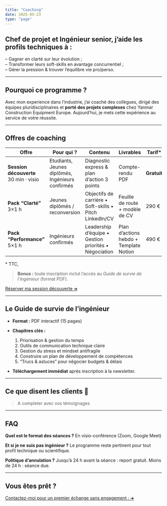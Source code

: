 ```yaml
---
title: "Coaching"
date: 2025-05-23
type: "page"
---
```


## Chef de projet et Ingénieur senior, j’aide les profils techniques à :<br>
– Gagner en clarté sur leur évolution ;<br>
– Transformer leurs soft-skills en avantage concurrentiel ;<br>
– Gérer la pression & trouver l’équilibre vie pro/perso.

---

## Pourquoi ce programme ?

Avec mon experience dans l’industrie, j’ai coaché des collègues, dirigé des équipes pluridisciplinaires et **porté des projets complexes** chez Yanmar Construction Equipment Europe. Aujourd’hui, je mets cette expérience au service de votre réussite.

---

## Offres de coaching

| Offre                                    | Pour qui ?                     | Contenu                                                 | Livrables                              | Tarif\*     |
| ---------------------------------------- | ------------------------------ | ------------------------------------------------------- | -------------------------------------- | ----------- |
| **Session découverte**<br>30 min · visio | Etudiants, Jeunes diplômés, Ingénieurs confirmés              | Diagnostic express & plan d’action 3 points             | Compte-rendu PDF                       | **Gratuit** |
| **Pack “Clarté”**<br>3×1 h               | Jeunes diplômés / reconversion | Objectifs de carrière • Soft-skills • Pitch LinkedIn/CV | Feuille de route + modèle de CV        | 290 €       |
| **Pack “Performance”**<br>5×1 h          | Ingénieurs confirmés           | Leadership d’équipe • Gestion priorités • Négociation   | Plan d’actions hebdo + Template Notion | 490 €       |


\* TTC, 

> **Bonus :** toute inscription inclut l’accès au *Guide de survie de l’ingénieur* (format PDF).

<div class="text-center my-6">
  <a href="/contact/" class="button button--primary">Réserver ma session découverte ➜</a>
</div>

---

## Le Guide de survie de l’ingénieur

* **Format :** PDF interactif (15 pages)
* **Chapitres clés :**

  1. Priorisation & gestion du temps
  2. Outils de communication technique claire
  3. Gestion du stress et mindset antifragile
  4. Construire un plan de développement de compétences
  5. “Trucs & astuces” pour négocier budgets & délais

* **Téléchargement immédiat** après inscription à la newsletter.

---

## Ce que disent les clients 🚀

>A completer avec vos témoignages

---

## FAQ

**Quel est le format des séances ?**
En visio-conférence (Zoom, Google Meet)

**Et si je ne suis pas ingénieur ?**
Le programme reste pertinent pour tout profil technique ou scientifique.

**Politique d’annulation ?**
Jusqu’à 24 h avant la séance : report gratuit. Moins de 24 h : séance due.

---

## Vous êtes prêt ?

<div class="text-center my-6">
  <a href="/contact/" class="button button--primary">Contactez-moi pour un premier échange sans engagement : ➜</a>
</div>

